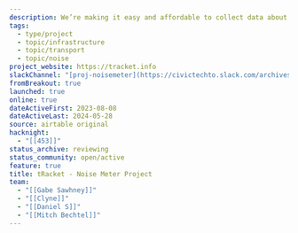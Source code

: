 ```yaml
---
description: We’re making it easy and affordable to collect data about noise
tags:
  - type/project
  - topic/infrastructure
  - topic/transport
  - topic/noise
project_website: https://tracket.info
slackChannel: "[proj-noisemeter](https://civictechto.slack.com/archives/C05LHL4L8MD)"
fromBreakout: true
launched: true
online: true
dateActiveFirst: 2023-08-08
dateActiveLast: 2024-05-28
source: airtable original
hacknight:
  - "[[453]]"
status_archive: reviewing
status_community: open/active
feature: true
title: tRacket - Noise Meter Project
team:
  - "[[Gabe Sawhney]]"
  - "[[Clyne]]"
  - "[[Daniel S]]"
  - "[[Mitch Bechtel]]"
---
```


